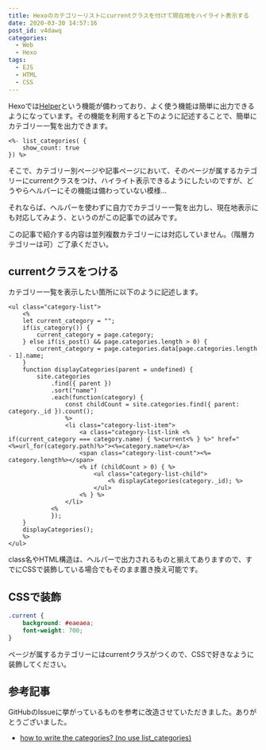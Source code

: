 ```yaml
---
title: Hexoのカテゴリーリストにcurrentクラスを付けて現在地をハイライト表示する
date: 2020-03-30 14:57:16
post_id: v4dawq
categories:
  - Web
  - Hexo
tags:
  - EJS
  - HTML
  - CSS
---
```


Hexoでは[Helper](https://hexo.io/api/helper)という機能が備わっており、よく使う機能は簡単に出力できるようになっています。その機能を利用すると下のように記述することで、簡単にカテゴリー一覧を出力できます。

```ejs
<%- list_categories( {
    show_count: true
}) %>
```
そこで、カテゴリー別ページや記事ページにおいて、そのページが属するカテゴリーにcurrentクラスをつけ、ハイライト表示できるようにしたいのですが、どうやらヘルパーにその機能は備わっていない模様...

それならば、ヘルパーを使わずに自力でカテゴリー一覧を出力し、現在地表示にも対応してみよう、というのがこの記事での試みです。


<div class="warning">
この記事で紹介する内容は並列複数カテゴリーには対応していません。（階層カテゴリーは可）ご了承ください。
</div>

## currentクラスをつける

カテゴリー一覧を表示したい箇所に以下のように記述します。

``` ejs
<ul class="category-list">
    <%
    let current_category = "";
    if(is_category()) {
        current_category = page.category;
    } else if(is_post() && page.categories.length > 0) {
        current_category = page.categories.data[page.categories.length - 1].name;
    }
    function displayCategories(parent = undefined) {
        site.categories
            .find({ parent })
            .sort("name")
            .each(function(category) {
                const childCount = site.categories.find({ parent: category._id }).count();
                %>
                <li class="category-list-item">
                    <a class="category-list-link <% if(current_category === category.name) { %>current<% } %>" href="<%=url_for(category.path)%>"><%=category.name%></a>
                    <span class="category-list-count"><%= category.length%></span>
                    <% if (childCount > 0) { %>
                        <ul class="category-list-child">
                            <% displayCategories(category._id); %>
                        </ul>
                    <% } %>
                </li>
            <%
            });
    }
    displayCategories();
    %>
</ul>
```

class名やHTML構造は、ヘルパーで出力されるものと揃えてありますので、すでにCSSで装飾している場合でもそのまま置き換え可能です。

## CSSで装飾

```css
.current {
    background: #eaeaea;
    font-weight: 700;
}
```

ページが属するカテゴリーにはcurrentクラスがつくので、CSSで好きなように装飾してください。

## 参考記事

GitHubのIssueに挙がっているものを参考に改造させていただきました。ありがとうございました。

- [how to write the categories? (no use list_categories)](https://github.com/hexojs/hexo/issues/3588)
